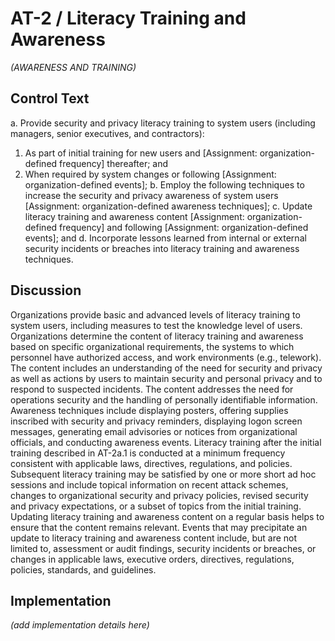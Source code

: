 # AT-2 / Literacy Training and Awareness

_(AWARENESS AND TRAINING)_

## Control Text


a. Provide security and privacy literacy training to system users (including managers, senior executives, and contractors):

1. As part of initial training for new users and [Assignment: organization-defined frequency] thereafter; and
2. When required by system changes or following [Assignment: organization-defined events];
b. Employ the following techniques to increase the security and privacy awareness of system users [Assignment: organization-defined awareness techniques];
c. Update literacy training and awareness content [Assignment: organization-defined frequency] and following [Assignment: organization-defined events]; and
d. Incorporate lessons learned from internal or external security incidents or breaches into literacy training and awareness techniques.

## Discussion

Organizations provide basic and advanced levels of literacy training to system users, including measures to test the knowledge level of users. Organizations determine the content of literacy training and awareness based on specific organizational requirements, the systems to which personnel have authorized access, and work environments (e.g., telework). The content includes an understanding of the need for security and privacy as well as actions by users to maintain security and personal privacy and to respond to suspected incidents. The content addresses the need for operations security and the handling of personally identifiable information.
Awareness techniques include displaying posters, offering supplies inscribed with security and privacy reminders, displaying logon screen messages, generating email advisories or notices from organizational officials, and conducting awareness events. Literacy training after the initial training described in AT-2a.1 is conducted at a minimum frequency consistent with applicable laws, directives, regulations, and policies. Subsequent literacy training may be satisfied by one or more short ad hoc sessions and include topical information on recent attack schemes, changes to organizational security and privacy policies, revised security and privacy expectations, or a subset of topics from the initial training. Updating literacy training and awareness content on a regular basis helps to ensure that the content remains relevant. Events that may precipitate an update to literacy training and awareness content include, but are not limited to, assessment or audit findings, security incidents or breaches, or changes in applicable laws, executive orders, directives, regulations, policies, standards, and guidelines.

## Implementation

_(add implementation details here)_